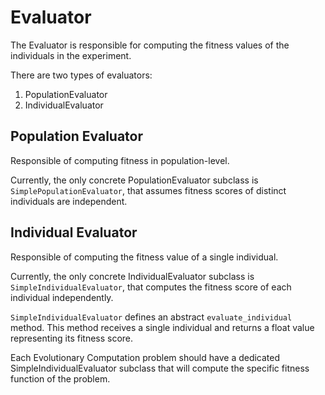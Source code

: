 # Evaluator

The Evaluator is responsible for computing the fitness values of the individuals in the experiment.

There are two types of evaluators:
1) PopulationEvaluator
2) IndividualEvaluator

## Population Evaluator

Responsible of computing fitness in population-level.

Currently, the only concrete PopulationEvaluator subclass is `SimplePopulationEvaluator`, that assumes fitness scores of distinct individuals are independent.

## Individual Evaluator
Responsible of computing the fitness value of a single individual.

Currently, the only concrete IndividualEvaluator subclass is `SimpleIndividualEvaluator`, that computes the fitness score of each individual independently.

`SimpleIndividualEvaluator` defines an abstract `evaluate_individual` method. This method receives a single individual and returns a float value representing its fitness score.

Each Evolutionary Computation problem should have a dedicated SimpleIndividualEvaluator subclass that will compute the specific fitness function of the problem.
